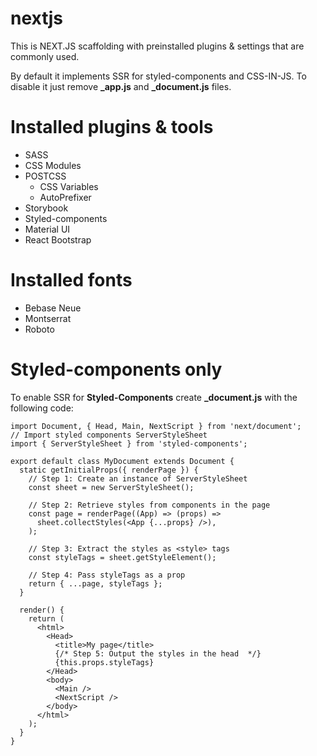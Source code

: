 # nextjs
This is NEXT.JS scaffolding with preinstalled plugins &amp; settings that are commonly used.

By default it implements SSR for styled-components and CSS-IN-JS.
To disable it just remove **_app.js** and **_document.js** files.

# Installed plugins & tools
- SASS
- CSS Modules
- POSTCSS
  - CSS Variables
  - AutoPrefixer
- Storybook
- Styled-components
- Material UI
- React Bootstrap
  
# Installed fonts
- Bebase Neue
- Montserrat
- Roboto

# Styled-components only 
To enable SSR for **Styled-Components** create **_document.js** with the following code:
```
import Document, { Head, Main, NextScript } from 'next/document';
// Import styled components ServerStyleSheet
import { ServerStyleSheet } from 'styled-components';

export default class MyDocument extends Document {
  static getInitialProps({ renderPage }) {
    // Step 1: Create an instance of ServerStyleSheet
    const sheet = new ServerStyleSheet();

    // Step 2: Retrieve styles from components in the page
    const page = renderPage((App) => (props) =>
      sheet.collectStyles(<App {...props} />),
    );

    // Step 3: Extract the styles as <style> tags
    const styleTags = sheet.getStyleElement();

    // Step 4: Pass styleTags as a prop
    return { ...page, styleTags };
  }

  render() {
    return (
      <html>
        <Head>
          <title>My page</title>
          {/* Step 5: Output the styles in the head  */}
          {this.props.styleTags}
        </Head>
        <body>
          <Main />
          <NextScript />
        </body>
      </html>
    );
  }
}
```